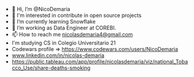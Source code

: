 - 👋 Hi, I’m @NicoDemaria
- 👀 I'm interested in contribute in open source projects
- 🌱 I’m currently learning Snowflake
- 💞️ I’m working as Data Engineer at COREBI.
- 📫 How to reach me nicolasdemaria4@gmail.com 
- I'm studying  CS in Colegio Universitario 21
- Codewars profile => https://www.codewars.com/users/NicoDemaria
- www.linkedin.com/in/nicolas-demaria
- https://public.tableau.com/app/profile/nicolasdemaria/viz/national_Tobacco_Use/share-deaths-smoking



<!---
NicoDemaria/NicoDemaria is a ✨ special ✨ repository because its `README.md` (this file) appears on your GitHub profile.
You can click the Preview link to take a look at your changes.


- Portafolio => https://nicodemaria.github.io/Portafolio/
--->
